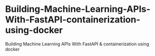 # Building-Machine-Learning-APIs-With-FastAPI-containerization-using-docker
Building Machine Learning APIs With FastAPI &amp; containerization using docker
